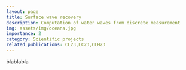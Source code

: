 ```yaml
---
layout: page
title: Surface wave recovery
description: Computation of water waves from discrete measurement
img: assets/img/oceans.jpg
importance: 2
category: Scientific projects
related_publications: CL23,LC23,CLH23
---
```


blablabla
